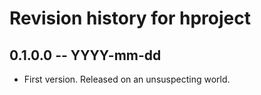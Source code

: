 # Revision history for hproject

## 0.1.0.0 -- YYYY-mm-dd

* First version. Released on an unsuspecting world.
